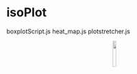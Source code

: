 # isoPlot
boxplotScript.js
heat_map.js
plotstretcher.js
<p align="center"><img width=12.5% src="purplemosquito.png"></p>
